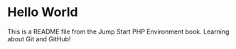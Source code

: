 # Hello World
This is a README file from the Jump Start PHP Environment book.
Learning about Git and GitHub!
